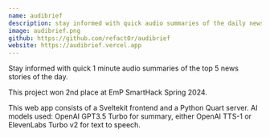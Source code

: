 ```yaml
---
name: audibrief
description: stay informed with quick audio summaries of the daily news.
image: audibrief.png
github: https://github.com/refact0r/audibrief
website: https://audibrief.vercel.app
---
```


Stay informed with quick 1 minute audio summaries of the top 5 news stories of the day.

This project won 2nd place at EmP SmartHack Spring 2024.

This web app consists of a Sveltekit frontend and a Python Quart server. AI models used: OpenAI GPT3.5 Turbo for summary, either OpenAI TTS-1 or ElevenLabs Turbo v2 for text to speech.
